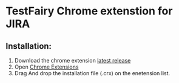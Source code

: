 # TestFairy Chrome extenstion for JIRA

## Installation:

1. Download the chrome extension [latest release](https://github.com/testfairy/testfairy-jira-chrome-extension/releases/latest)
2. Open [Chrome Extensions](chrome://extensions)
3. Drag And drop the installation file (.crx) on the enetension list.


